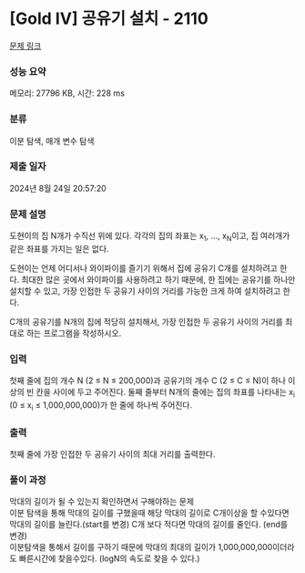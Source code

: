 # [Gold IV] 공유기 설치 - 2110 

[문제 링크](https://www.acmicpc.net/problem/2110) 

### 성능 요약

메모리: 27796 KB, 시간: 228 ms

### 분류

이분 탐색, 매개 변수 탐색

### 제출 일자

2024년 8월 24일 20:57:20

### 문제 설명

<p>도현이의 집 N개가 수직선 위에 있다. 각각의 집의 좌표는 x<sub>1</sub>, ..., x<sub>N</sub>이고, 집 여러개가 같은 좌표를 가지는 일은 없다.</p>

<p>도현이는 언제 어디서나 와이파이를 즐기기 위해서 집에 공유기 C개를 설치하려고 한다. 최대한 많은 곳에서 와이파이를 사용하려고 하기 때문에, 한 집에는 공유기를 하나만 설치할 수 있고, 가장 인접한 두 공유기 사이의 거리를 가능한 크게 하여 설치하려고 한다.</p>

<p>C개의 공유기를 N개의 집에 적당히 설치해서, 가장 인접한 두 공유기 사이의 거리를 최대로 하는 프로그램을 작성하시오.</p>

### 입력 

 <p>첫째 줄에 집의 개수 N (2 ≤ N ≤ 200,000)과 공유기의 개수 C (2 ≤ C ≤ N)이 하나 이상의 빈 칸을 사이에 두고 주어진다. 둘째 줄부터 N개의 줄에는 집의 좌표를 나타내는 x<sub>i</sub> (0 ≤ x<sub>i</sub> ≤ 1,000,000,000)가 한 줄에 하나씩 주어진다.</p>

### 출력 

 <p>첫째 줄에 가장 인접한 두 공유기 사이의 최대 거리를 출력한다.</p>

### 풀이 과정

막대의 길이가 될 수 있는지 확인하면서 구해야하는 문제<br>
이분 탐색을 통해 막대의 길이를 구했을때 해당 막대의 길이로 C개이상을 할 수있다면 막대의 길이를 늘린다.(start를 변경) C개 보다 적다면 막대의 길이를 줄인다. (end를 변경)<br>
이분탐색을 통해서 길이를 구하기 때문에 막대의 최대의 길이가 1,000,000,000이더라도 빠른시간에 찾을수있다. (logN의 속도로 찾을 수 있다.)